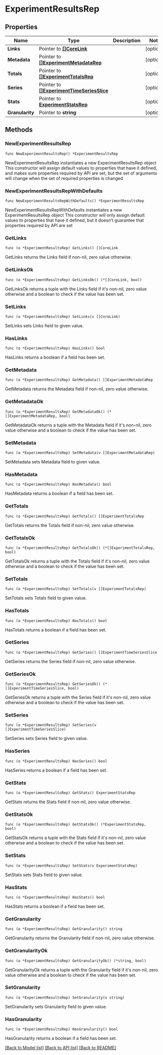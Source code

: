 # ExperimentResultsRep

## Properties

Name | Type | Description | Notes
------------ | ------------- | ------------- | -------------
**Links** | Pointer to [**[]CoreLink**](CoreLink.md) |  | [optional] 
**Metadata** | Pointer to [**[]ExperimentMetadataRep**](ExperimentMetadataRep.md) |  | [optional] 
**Totals** | Pointer to [**[]ExperimentTotalsRep**](ExperimentTotalsRep.md) |  | [optional] 
**Series** | Pointer to [**[]ExperimentTimeSeriesSlice**](ExperimentTimeSeriesSlice.md) |  | [optional] 
**Stats** | Pointer to [**ExperimentStatsRep**](ExperimentStatsRep.md) |  | [optional] 
**Granularity** | Pointer to **string** |  | [optional] 

## Methods

### NewExperimentResultsRep

`func NewExperimentResultsRep() *ExperimentResultsRep`

NewExperimentResultsRep instantiates a new ExperimentResultsRep object
This constructor will assign default values to properties that have it defined,
and makes sure properties required by API are set, but the set of arguments
will change when the set of required properties is changed

### NewExperimentResultsRepWithDefaults

`func NewExperimentResultsRepWithDefaults() *ExperimentResultsRep`

NewExperimentResultsRepWithDefaults instantiates a new ExperimentResultsRep object
This constructor will only assign default values to properties that have it defined,
but it doesn't guarantee that properties required by API are set

### GetLinks

`func (o *ExperimentResultsRep) GetLinks() []CoreLink`

GetLinks returns the Links field if non-nil, zero value otherwise.

### GetLinksOk

`func (o *ExperimentResultsRep) GetLinksOk() (*[]CoreLink, bool)`

GetLinksOk returns a tuple with the Links field if it's non-nil, zero value otherwise
and a boolean to check if the value has been set.

### SetLinks

`func (o *ExperimentResultsRep) SetLinks(v []CoreLink)`

SetLinks sets Links field to given value.

### HasLinks

`func (o *ExperimentResultsRep) HasLinks() bool`

HasLinks returns a boolean if a field has been set.

### GetMetadata

`func (o *ExperimentResultsRep) GetMetadata() []ExperimentMetadataRep`

GetMetadata returns the Metadata field if non-nil, zero value otherwise.

### GetMetadataOk

`func (o *ExperimentResultsRep) GetMetadataOk() (*[]ExperimentMetadataRep, bool)`

GetMetadataOk returns a tuple with the Metadata field if it's non-nil, zero value otherwise
and a boolean to check if the value has been set.

### SetMetadata

`func (o *ExperimentResultsRep) SetMetadata(v []ExperimentMetadataRep)`

SetMetadata sets Metadata field to given value.

### HasMetadata

`func (o *ExperimentResultsRep) HasMetadata() bool`

HasMetadata returns a boolean if a field has been set.

### GetTotals

`func (o *ExperimentResultsRep) GetTotals() []ExperimentTotalsRep`

GetTotals returns the Totals field if non-nil, zero value otherwise.

### GetTotalsOk

`func (o *ExperimentResultsRep) GetTotalsOk() (*[]ExperimentTotalsRep, bool)`

GetTotalsOk returns a tuple with the Totals field if it's non-nil, zero value otherwise
and a boolean to check if the value has been set.

### SetTotals

`func (o *ExperimentResultsRep) SetTotals(v []ExperimentTotalsRep)`

SetTotals sets Totals field to given value.

### HasTotals

`func (o *ExperimentResultsRep) HasTotals() bool`

HasTotals returns a boolean if a field has been set.

### GetSeries

`func (o *ExperimentResultsRep) GetSeries() []ExperimentTimeSeriesSlice`

GetSeries returns the Series field if non-nil, zero value otherwise.

### GetSeriesOk

`func (o *ExperimentResultsRep) GetSeriesOk() (*[]ExperimentTimeSeriesSlice, bool)`

GetSeriesOk returns a tuple with the Series field if it's non-nil, zero value otherwise
and a boolean to check if the value has been set.

### SetSeries

`func (o *ExperimentResultsRep) SetSeries(v []ExperimentTimeSeriesSlice)`

SetSeries sets Series field to given value.

### HasSeries

`func (o *ExperimentResultsRep) HasSeries() bool`

HasSeries returns a boolean if a field has been set.

### GetStats

`func (o *ExperimentResultsRep) GetStats() ExperimentStatsRep`

GetStats returns the Stats field if non-nil, zero value otherwise.

### GetStatsOk

`func (o *ExperimentResultsRep) GetStatsOk() (*ExperimentStatsRep, bool)`

GetStatsOk returns a tuple with the Stats field if it's non-nil, zero value otherwise
and a boolean to check if the value has been set.

### SetStats

`func (o *ExperimentResultsRep) SetStats(v ExperimentStatsRep)`

SetStats sets Stats field to given value.

### HasStats

`func (o *ExperimentResultsRep) HasStats() bool`

HasStats returns a boolean if a field has been set.

### GetGranularity

`func (o *ExperimentResultsRep) GetGranularity() string`

GetGranularity returns the Granularity field if non-nil, zero value otherwise.

### GetGranularityOk

`func (o *ExperimentResultsRep) GetGranularityOk() (*string, bool)`

GetGranularityOk returns a tuple with the Granularity field if it's non-nil, zero value otherwise
and a boolean to check if the value has been set.

### SetGranularity

`func (o *ExperimentResultsRep) SetGranularity(v string)`

SetGranularity sets Granularity field to given value.

### HasGranularity

`func (o *ExperimentResultsRep) HasGranularity() bool`

HasGranularity returns a boolean if a field has been set.


[[Back to Model list]](../README.md#documentation-for-models) [[Back to API list]](../README.md#documentation-for-api-endpoints) [[Back to README]](../README.md)


